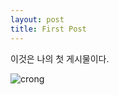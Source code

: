 ```yaml
---
layout: post
title: First Post
---
```


이것은 나의 첫 게시물이다.

![crong](C:\Users\bigbu\OneDrive\문서\eatyourhand.github.io\docs\images\crong.png)
